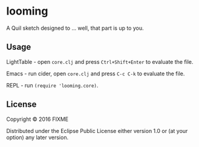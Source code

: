 # looming

A Quil sketch designed to ... well, that part is up to you.

## Usage

LightTable - open `core.clj` and press `Ctrl+Shift+Enter` to evaluate the file.

Emacs - run cider, open `core.clj` and press `C-c C-k` to evaluate the file.

REPL - run `(require 'looming.core)`.

## License

Copyright © 2016 FIXME

Distributed under the Eclipse Public License either version 1.0 or (at
your option) any later version.
